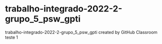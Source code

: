 # trabalho-integrado-2022-2-grupo_5_psw_gpti
trabalho-integrado-2022-2-grupo_5_psw_gpti created by GitHub Classroom
teste 1